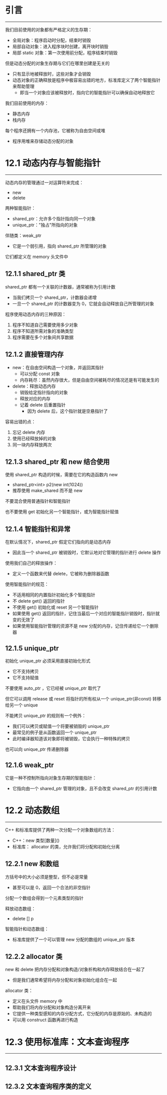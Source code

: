 # 引言
---

我们目前使用的对象都有严格定义的生存期：
- 全局对象：程序启动时分配，结束时销毁
- 局部自动对象：进入程序块时创建，离开块时销毁
- 局部 static 对象：第一次使用前分配，程序结束时销毁

但是动态分配的对象生存期与它们在哪里创建是无关的
- 只有显示地被释放时，这些对象才会销毁
- 动态对象的正确释放是程序中极容易出错的地方，标准库定义了两个智能指针来帮助管理
	- 即当一个对象应该被释放时，指向它的智能指针可以确保自动地释放它

我们目前使用的内存：
- 静态内存
- 栈内存

每个程序还拥有一个内存池，它被称为自由空间或堆
- 程序用堆来存储动态分配的对象

# 12.1 动态内存与智能指针
---

动态内存的管理通过一对运算符来完成：
- new
- delete

两种智能指针：
- shared_ptr：允许多个指针指向同一个对象
- unique_ptr："独占"所指向的对象

伴随类：weak_ptr
- 它是一个弱引用，指向 shared_ptr 所管理的对象

它们都定义在 memory 头文件中

## 12.1.1 shared_ptr 类

shared_ptr 都有一个关联的计数器，通常被称为引用计数
- 当我们拷贝一个 shared_ptr，计数器会递增
- 一旦一个 shared_ptr 的计数器变为 0，它就会自动释放自己所管理的对象

程序使用动态内存的三种原因：
1. 程序不知道自己需要使用多少对象
2. 程序不知道所需对象的准确类型
3. 程序需要在多个对象间共享数据

## 12.1.2 直接管理内存

- new：在自由空间构造一个对象，并返回其指针
	- 可以分配 const 对象
	- 内存耗尽：虽然内存很大，但是自由空间被耗尽的情况还是有可能发生的
- delete：释放动态内存
	- 销毁给定指针指向的对象
	- 释放对应的内存
	- 记着 delete 后重置指针
		- 因为 delete 后，这个指针就是空悬指针了

容易出错的点：
1. 忘记 delete 内存
2. 使用已经释放掉的对象
3. 同一块内存释放两次

## 12.1.3 shared_ptr 和 new 结合使用

使用 shared_ptr 构造的时候，需要在它的构造函数内 new
- shared_ptr\<int> p2(new int(1024))
- 推荐使用 make_shared 而不是 new

不要混合使用普通指针和智能指针

也不要使用 get 初始化另一个智能指针，或为智能指针赋值

## 12.1.4 智能指针和异常

在默认情况下，shared_ptr 假定它们指向的是动态内存
- 因此当一个 shared_ptr 被销毁时，它默认地对它管理的指针进行 delete 操作

使用我们自己的释放操作：
- 定义一个函数来代替 delete，它被称为删除器函数

使用智能指针的规范：
- 不适用相同的内置指针初始化多个智能指针
- 不 delete get() 返回的指针
- 不使用 get() 初始化或 reset 另一个智能指针
- 如果使用 get() 返回的指针，记住当最后一个对应的智能指针销毁时，指针就变的无效了
- 如果使用智能指针管理的资源不是 new 分配的内存，记住传递给它一个删除器

## 12.1.5 unique_ptr

初始化 unique_ptr 必须采用直接初始化形式
- 它不支持拷贝
- 它不支持赋值

不要使用 auto_ptr ，它已经被 unique_ptr 取代了

但它可以调用 release 或 reset 将指针的所有权从一个 unique_ptr(非const) 转移给另一个 unique

不能拷贝 unique_ptr 的规则有一个例外：
- 我们可以拷贝或赋值一个将要被销毁的 unique_ptr
- 最常见的例子是从函数返回一个 unique_ptr
- 此时编译器知道该对象即将被销毁，它会执行一种特殊的拷贝

也可以向 unique_ptr 传递删除器

## 12.1.6 weak_ptr

它是一种不控制所指向对象生存期的智能指针：
- 它指向由一个 shared_ptr 管理的对象，且不会改变 shared_ptr 的引用计数

# 12.2 动态数组
---

C++ 和标准库提供了两种一次分配一个对象数组的方法：
- C++：new 类型\[数量]()
- 标准库： allocator 的类，允许我们将分配和初始化分离

## 12.2.1 new 和数组

方括号中的大小必须是整型，但不必是常量
- 甚至可以是 0，返回一个合法的非空指针

分配一个数组会得到一个元素类型的指针

释放动态数组：
- delete \[] p

智能指针和动态数组：
- 标准库提供了一个可以管理 new 分配的数组的 unique_ptr 版本

## 12.2.2 allocator 类

new 和 delete 把内存分配和对象构造/对象析构和内存释放结合在一起了
- 但是我们通常希望将内存分配和对象初始化组合在一起

allocator 类：
- 定义在头文件 memory 中
- 帮助我们将内存分配和对象构造分离开来
- 它提供一种类型感知的内存分配方式，它分配的内存是原始的、未构造的
- 可以用 construct 函数再进行构造

# 12.3 使用标准库：文本查询程序
---

## 12.3.1 文本查询程序设计

## 12.3.2 文本查询程序类的定义

